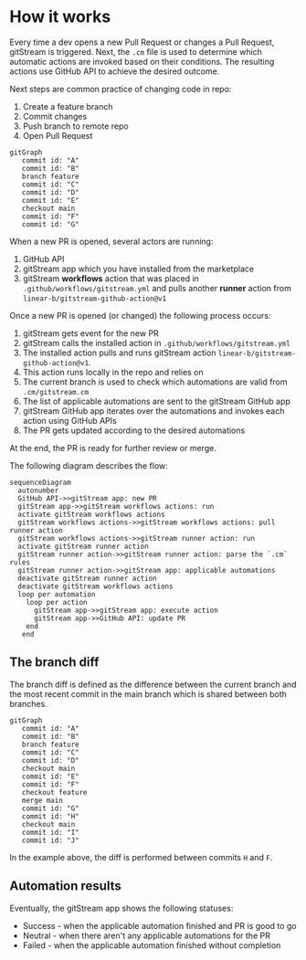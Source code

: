 # How it works

Every time a dev opens a new Pull Request or changes a Pull Request, gitStream is triggered. Next, the `.cm` file is used to determine which automatic actions are invoked based on their conditions. The resulting actions use GitHub API to achieve the desired outcome.

Next steps are common practice of changing code in repo:

1. Create a feature branch 
2. Commit changes  
3. Push branch to remote repo 
4. Open Pull Request 


```mermaid
gitGraph
   commit id: "A"
   commit id: "B"
   branch feature
   commit id: "C"
   commit id: "D"
   commit id: "E"
   checkout main
   commit id: "F"
   commit id: "G"
```

When a new PR is opened, several actors are running:

1. GitHub API
2. gitStream app which you have installed from the marketplace 
3. gitStream **workflows** action that was placed in `.github/workflows/gitstream.yml` and pulls another **runner** action from `linear-b/gitstream-github-action@v1`

Once a new PR is opened (or changed) the following process occurs:

1. gitStream gets event for the new PR 
2. gitStream calls the installed action in `.github/workflows/gitstream.yml`
3. The installed action pulls and runs gitStream action `linear-b/gitstream-github-action@v1`. 
4. This action runs locally in the repo and relies on 
5. The current branch is used to check which automations are valid from `.cm/gitstream.cm`
6. The list of applicable automations are sent to the gitStream GitHub app
7. gitStream GitHub app iterates over the automations and invokes each action using GitHub APIs
8. The PR gets updated according to the desired automations

At the end, the PR is ready for further review or merge.

The following diagram describes the flow:

<div class="flow-chart">

``` mermaid
sequenceDiagram
  autonumber
  GitHub API->>gitStream app: new PR
  gitStream app->>gitStream workflows actions: run 
  activate gitStream workflows actions
  gitStream workflows actions->>gitStream workflows actions: pull runner action
  gitStream workflows actions->>gitStream runner action: run
  activate gitStream runner action
  gitStream runner action->>gitStream runner action: parse the `.cm` rules
  gitStream runner action->>gitStream app: applicable automations
  deactivate gitStream runner action
  deactivate gitStream workflows actions
  loop per automation
    loop per action
      gitStream app->>gitStream app: execute action
      gitStream app->>GitHub API: update PR
    end
   end
```

</div>

## The branch diff

The branch diff is defined as the difference between the current branch and the most recent commit in the main branch which is shared between both branches.

```mermaid
gitGraph
   commit id: "A"
   commit id: "B"
   branch feature
   commit id: "C"
   commit id: "D"
   checkout main
   commit id: "E"
   commit id: "F"
   checkout feature
   merge main
   commit id: "G"
   commit id: "H"
   checkout main
   commit id: "I"
   commit id: "J"
```

In the example above, the diff is performed between commits `H` and `F`.

## Automation results

Eventually, the gitStream app shows the following statuses:  

- Success - when the applicable automation finished and PR is good to go 
- Neutral - when there aren't any applicable automations for the PR
- Failed - when the applicable automation finished without completion